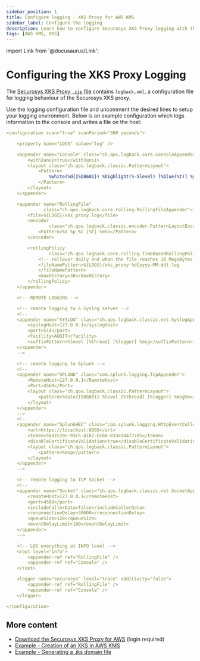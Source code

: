 ```yaml
---
sidebar_position: 1
title: Configure logging - XKS Proxy for AWS KMS
sidebar_label: Configure the logging
description: Learn how to configure Securosys XKS Proxy logging with the provided logback.xml file. Set up console and file logging for effective monitoring.
tags: [AWS KMS, XKS]
---
```


import Link from '@docusaurus/Link';

# Configuring the XKS Proxy Logging

The [Securosys XKS Proxy ```.zip``` file](/xks/downloads.md) contains ```logback.xml```, a configuration file for logging behaviour of the Securosys XKS proxy.

Use the logging configuration file and uncomment the desired lines to setup your logging environment.  Below is an example configuration which logs information to the console and writes a file on the host:

```yml
<configuration scan="true" scanPeriod="300 seconds">

    <property name="LOGS" value="log" />

    <appender name="Console" class="ch.qos.logback.core.ConsoleAppender">
        <withJansi>true</withJansi>
        <layout class="ch.qos.logback.classic.PatternLayout">
            <Pattern>
                %white(%d{ISO8601}) %highlight(%-5level) [%blue(%t)] %yellow(%C): %msg%n%throwable
            </Pattern>
        </layout>
    </appender>

    <appender name="RollingFile"
              class="ch.qos.logback.core.rolling.RollingFileAppender">
        <file>${LOGS}/xks_proxy.log</file>
        <encoder
                class="ch.qos.logback.classic.encoder.PatternLayoutEncoder">
            <Pattern>%d %p %C [%t] %m%n</Pattern>
        </encoder>

        <rollingPolicy
                class="ch.qos.logback.core.rolling.TimeBasedRollingPolicy">
            <!-- rollover daily and when the file reaches 10 MegaBytes -->
            <fileNamePattern>${LOGS}/xks_proxy-%d{yyyy-MM-dd}.log
            </fileNamePattern>
            <maxHistory>30</maxHistory>
        </rollingPolicy>
    </appender>

    <!-- REMOTE LOGGING -->

    <!-- remote logging to a Syslog server -->
    <!--
    <appender name="SYSLOG" class="ch.qos.logback.classic.net.SyslogAppender">
        <syslogHost>127.0.0.1</syslogHost>
        <port>514</port>
        <facility>AUDIT</facility>
        <suffixPattern>%level [%thread] [%logger] %msg</suffixPattern>
    </appender>
    -->

    <!-- remote logging to Splunk -->
    <!--
    <appender name="SPLUNK" class="com.splunk.logging.TcpAppender">
        <RemoteHost>127.0.0.1</RemoteHost>
        <Port>4560</Port>
        <layout class="ch.qos.logback.classic.PatternLayout">
            <pattern>%date{ISO8601} %level [%thread] [%logger] %msg%n</pattern>
        </layout>
    </appender>
    -->
    <!--
    <appender name="SplunkHEC" class="com.splunk.logging.HttpEventCollectorLogbackAppender">
        <url>https://localhost:8088</url>
        <token>58d7c29c-93c5-41b7-bc68-833e144777d5</token>
        <disableCertificateValidation>true</disableCertificateValidation>
        <layout class="ch.qos.logback.classic.PatternLayout">
            <pattern>%msg</pattern>
        </layout>
    </appender>
    -->

    <!-- remote logging to TCP Socket -->
    <!--
    <appender name="Socket" class="ch.qos.logback.classic.net.SocketAppender">
        <remoteHost>127.0.0.1</remoteHost>
        <port>4560</port>
        <includeCallerData>false</includeCallerData>
        <reconnectionDelay>30000</reconnectionDelay>
        <queueSize>128</queueSize>
        <eventDelayLimit>100</eventDelayLimit>
    </appender>
    -->

    <!-- LOG everything at INFO level -->
    <root level="info">
        <appender-ref ref="RollingFile" />
        <appender-ref ref="Console" />
    </root>

    <logger name="securosys" level="trace" additivity="false">
        <appender-ref ref="RollingFile" />
        <appender-ref ref="Console" />
    </logger>

</configuration>

```

## More content

- [Download the Securosys XKS Proxy for AWS](../../downloads.md) (login required)
- [Example - Creation of an XKS in AWS KMS](../Examples/Example-AWS-KMS.md)
- [Example - Generating a .jks domain file](../Examples/Example-jks.md)